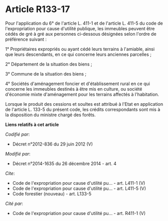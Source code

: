 # Article R133-17

Pour l'application du 6° de l'article L. 411-1 et de l'article L. 411-5 du code de l'expropriation pour cause d'utilité
publique, les immeubles peuvent être cédés de gré à gré aux personnes ci-dessous désignées selon l'ordre de préférence
suivant :

1° Propriétaires expropriés ou ayant cédé leurs terrains à l'amiable, ainsi que leurs descendants, en ce qui concerne leurs
anciennes parcelles ;

2° Département de la situation des biens ;

3° Commune de la situation des biens ;

4° Sociétés d'aménagement foncier et d'établissement rural en ce qui concerne les immeubles destinés à être mis en culture,
ou société d'économie mixte d'aménagement pour les terrains affectés à l'habitation.

Lorsque le produit des cessions et soultes est attribué à l'Etat en application de l'article L. 133-5 du présent code, les
crédits correspondants sont mis à la disposition du ministre chargé des forêts.

**Liens relatifs à cet article**

_Codifié par_:

  - Décret n°2012-836 du 29 juin 2012 (V)

_Modifié par_:

  - Décret n°2014-1635 du 26 décembre 2014 - art. 4

_Cite_:

  - Code de l'expropriation pour cause d'utilité pu... - art. L411-1 (V)
  - Code de l'expropriation pour cause d'utilité pu... - art. L411-5 (V)
  - Code forestier (nouveau) - art. L133-5

_Cité par_:

  - Code de l'expropriation pour cause d'utilité pu... - art. R411-1 (V)
